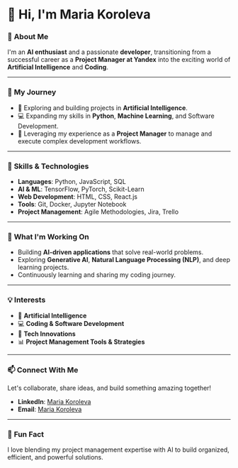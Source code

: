 # 👋 Hi, I'm Maria Koroleva

### 🚀 **About Me**
I'm an **AI enthusiast** and a passionate **developer**, transitioning from a successful career as a **Project Manager at Yandex** into the exciting world of **Artificial Intelligence** and **Coding**.

---

### 🌱 **My Journey**
- 🧠 Exploring and building projects in **Artificial Intelligence**.
- 💻 Expanding my skills in **Python**, **Machine Learning**, and Software Development.
- 🔄 Leveraging my experience as a **Project Manager** to manage and execute complex development workflows.

---

### 🔧 **Skills & Technologies**
- **Languages**: Python, JavaScript, SQL  
- **AI & ML**: TensorFlow, PyTorch, Scikit-Learn  
- **Web Development**: HTML, CSS, React.js  
- **Tools**: Git, Docker, Jupyter Notebook  
- **Project Management**: Agile Methodologies, Jira, Trello

---

### 🎯 **What I'm Working On**
- Building **AI-driven applications** that solve real-world problems.  
- Exploring **Generative AI**, **Natural Language Processing (NLP)**, and deep learning projects.  
- Continuously learning and sharing my coding journey.

---

### 💡 **Interests**
- 🧩 **Artificial Intelligence**  
- 💻 **Coding & Software Development**  
- 🚀 **Tech Innovations**  
- 📊 **Project Management Tools & Strategies**  

---

### 📫 **Connect With Me**
Let's collaborate, share ideas, and build something amazing together!  
- **LinkedIn**: [Maria Koroleva](https://www.linkedin.com/in/maria-koroleva-22a0b2102/)  
- **Email**: [Maria Koroleva](mariakoroleva0908@gmail.com)  

---

### 🌟 **Fun Fact**
I love blending my project management expertise with AI to build organized, efficient, and powerful solutions.  
